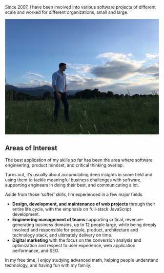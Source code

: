 Since 2007, I have been involved into various software projects of different scale and worked for different organizations, small and large.

![Oleg Gromov in France](oleggromov-france.jpg "This is me in France, with the beautiful Pyrenees in the background.")

## Areas of Interest
The best application of my skills so far has been the area where software engineering, product mindset, and critical thinking overlap.

Turns out, it’s usually about accumulating deep insights in some field and using them to tackle meaningful business challenges with software, supporting engineers in doing their best, and communicating a lot.

Aside from those ‘softer’ skills, I’m experienced in a few major fields.

- **Design, development, and maintenance of web projects** through their entire life cycle, with the emphasis on full-stack JavaScript development.
- **Engineering management of teams** supporting critical, revenue-generating business domains, up to 12 people large, while being deeply involved and responsible for people, product, architecture and technology stack, and ultimately delivery on time.
- **Digital marketing** with the focus on the conversion analysis and optimization and respect to user experience, web application performance, and SEO.

In my free time, I enjoy studying advanced math, helping people understand technology, and having fun with my family.
